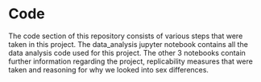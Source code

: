 # Code

The code section of this repository consists of various steps that were taken in this project. The data_analysis jupyter notebook contains all the data analysis code used for this project. The other 3 notebooks contain further information regarding the project, replicability measures that were taken and reasoning for why we looked into sex differences. 